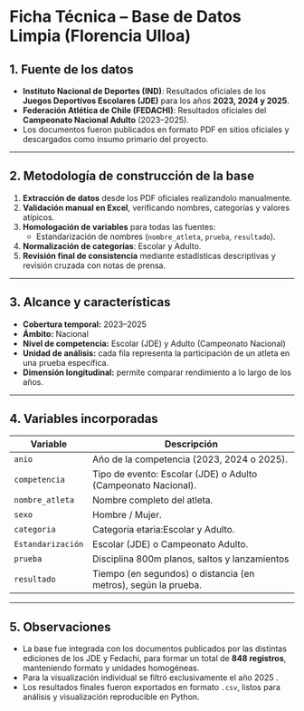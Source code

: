 # Ficha Técnica – Base de Datos Limpia (Florencia Ulloa)

## 1. Fuente de los datos
- **Instituto Nacional de Deportes (IND)**: Resultados oficiales de los **Juegos Deportivos Escolares (JDE)** para los años **2023, 2024 y 2025**.  
- **Federación Atlética de Chile (FEDACHI)**: Resultados oficiales del **Campeonato Nacional Adulto** (2023–2025).  
- Los documentos fueron publicados en formato PDF en sitios oficiales y descargados como insumo primario del proyecto.

---

## 2. Metodología de construcción de la base

1. **Extracción de datos** desde los PDF oficiales realizandolo manualmente.  
2. **Validación manual en Excel**, verificando nombres, categorías y valores atípicos.  
3. **Homologación de variables** para todas las fuentes:
   - Estandarización de nombres (`nombre_atleta`, `prueba`, `resultado`).
5. **Normalización de categorías**: Escolar y Adulto.  
6. **Revisión final de consistencia** mediante estadísticas descriptivas y revisión cruzada con notas de prensa.
---

## 3. Alcance y características

- **Cobertura temporal:** 2023–2025  
- **Ámbito:** Nacional  
- **Nivel de competencia:** Escolar (JDE) y Adulto (Campeonato Nacional)  
- **Unidad de análisis:** cada fila representa la participación de un atleta en una prueba específica.  
- **Dimensión longitudinal:** permite comparar rendimiento a lo largo de los años.  

---

## 4. Variables incorporadas

| Variable        | Descripción                                                                 |
|-----------------|-----------------------------------------------------------------------------|
| `anio`          | Año de la competencia (2023, 2024 o 2025).                                  |
| `competencia`   | Tipo de evento: Escolar (JDE) o Adulto (Campeonato Nacional).               |
| `nombre_atleta` | Nombre completo del atleta.                                                 |
| `sexo`          | Hombre / Mujer.                                                             |
| `categoria`     | Categoría etaria:Escolar y Adulto.                                    |
| `Estandarización`   | Escolar (JDE) o Campeonato Adulto.                                    |
| `prueba`        | Disciplina 800m planos, saltos y lanzamientos                |
| `resultado`     | Tiempo (en segundos) o distancia (en metros), según la prueba.              |

---

## 5. Observaciones


- La base fue integrada con los documentos publicados por las distintas ediciones de los JDE y Fedachi, para formar un total de **848 registros**, manteniendo formato y unidades homogéneas.  
- Para la visualización individual se filtró exclusivamente el año 2025 .  
- Los resultados finales fueron exportados en formato `.csv`, listos para análisis y visualización reproducible en Python.

